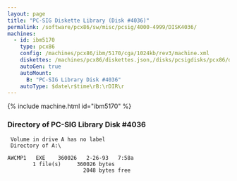 ```yaml
---
layout: page
title: "PC-SIG Diskette Library (Disk #4036)"
permalink: /software/pcx86/sw/misc/pcsig/4000-4999/DISK4036/
machines:
  - id: ibm5170
    type: pcx86
    config: /machines/pcx86/ibm/5170/cga/1024kb/rev3/machine.xml
    diskettes: /machines/pcx86/diskettes.json,/disks/pcsigdisks/pcx86/diskettes.json
    autoGen: true
    autoMount:
      B: "PC-SIG Library Disk #4036"
    autoType: $date\r$time\rB:\rDIR\r
---
```


{% include machine.html id="ibm5170" %}

### Directory of PC-SIG Library Disk #4036

     Volume in drive A has no label
     Directory of A:\

    AWCMP1   EXE    360026   2-26-93   7:58a
            1 file(s)     360026 bytes
                            2048 bytes free
